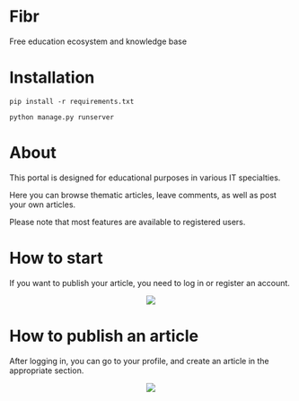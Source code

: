 # Fibr
Free education ecosystem and knowledge base

# Installation

`pip install -r requirements.txt`

`python manage.py runserver`


# About

This portal is designed for educational purposes in various IT specialties.

Here you can browse thematic articles, leave comments, as well as post your own articles.

Please note that most features are available to registered users.

# How to start

If you want to publish your article, you need to log in or register an account.


<p align="center">

<img src="https://skr.sh/i/220721/7I2HhWlL.jpg?download=1&name=%D0%A1%D0%BA%D1%80%D0%B8%D0%BD%D1%88%D0%BE%D1%82%2022-07-2021%2019:53:10.jpg" >
</p>

# How to publish an article

After logging in, you can go to your profile, and create an article in the appropriate section.

<p align="center">

<img src="https://skr.sh/i/220721/ngmfDV21.jpg?download=1&name=%D0%A1%D0%BA%D1%80%D0%B8%D0%BD%D1%88%D0%BE%D1%82%2022-07-2021%2019:56:28.jpg" >
</p>
